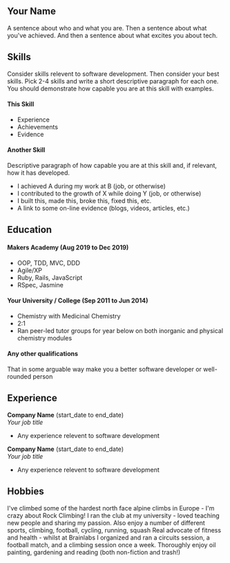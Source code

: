 ## Your Name

A sentence about who and what you are. Then a sentence about what you've achieved. And then a sentence about what excites you about tech.

## Skills

Consider skills relevent to software development. Then consider your best skills. Pick 2-4 skills and write a short descriptive paragraph for each one. You should demonstrate how capable you are at this skill with examples.

#### This Skill

- Experience
- Achievements
- Evidence

#### Another Skill

Descriptive paragraph of how capable you are at this skill and, if relevant, how it has developed.

- I achieved A during my work at B (job, or otherwise)
- I contributed to the growth of X while doing Y (job, or otherwise)
- I built this, made this, broke this, fixed this, etc.
- A link to some on-line evidence (blogs, videos, articles, etc.)

## Education

#### Makers Academy (Aug 2019 to Dec 2019)

- OOP, TDD, MVC, DDD
- Agile/XP
- Ruby, Rails, JavaScript
- RSpec, Jasmine

#### Your University / College (Sep 2011 to Jun 2014)

- Chemistry with Medicinal Chemistry
- 2:1
- Ran peer-led tutor groups for year below on both inorganic and physical chemistry modules

#### Any other qualifications

That in some arguable way make you a better software developer or well-rounded person

## Experience

**Company Name** (start_date to end_date)    
*Your job title*  
- Any experience relevent to software development

**Company Name** (start_date to end_date)   
*Your job title*  
- Any experience relevent to software development

## Hobbies

I've climbed some of the hardest north face alpine climbs in Europe - I'm crazy about Rock Climbing!
I ran the club at my university - loved teaching new people and sharing my passion.
Also enjoy a number of different sports, climbing, football, cycling, running, squash
Real advocate of fitness and health - whilst at Brainlabs I organized and ran a circuits session, a football match, and a climbing session once a week.
Thoroughly enjoy oil painting, gardening and reading (both non-fiction and trash!)

